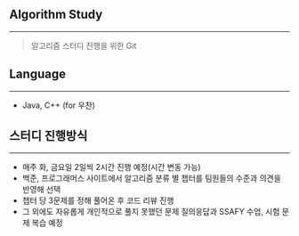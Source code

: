 ## Algorithm Study

---

> 알고리즘 스터디 진행을 위한 Git

## Language

---

- Java, C++ (for 우찬)

## 스터디 진행방식

---

- 매주 화, 금요일 2일씩 2시간 진행 예정(시간 변동 가능)
- 백준, 프로그래머스 사이트에서 알고리즘 분류 별 챕터를 팀원들의 수준과 의견을 반영해 선택
- 챕터 당 3문제를 정해 풀어온 후 코드 리뷰 진행
- 그 외에도 자유롭게 개인적으로 풀지 못했던 문제 질의응답과 SSAFY 수업, 시험 문제 복습 예정

